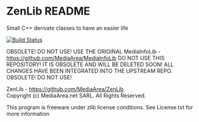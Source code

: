 # ZenLib README

Small C++ derivate classes to have an easier life

[![Build Status](https://travis-ci.org/MediaArea/ZenLib.svg?branch=master)](https://travis-ci.org/MediaArea/ZenLib)

OBSOLETE! DO NOT USE! USE THE ORIGINAL MediaInfoLib - https://github.com/MediaArea/MediaInfoLib DO NOT USE THIS REPOSITORY! IT IS OBSOLETE AND WILL BE DELETED SOON! ALL CHANGES HAVE BEEN INTEGRATED INTO THE UPSTREAM REPO. OBSOLETE! DO NOT USE!

ZenLib - https://github.com/MediaArea/ZenLib  
Copyright (c) MediaArea.net SARL. All Rights Reserved.

This program is freeware under zlib license conditions.
See License.txt for more information
